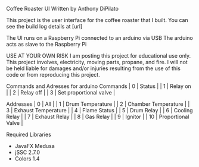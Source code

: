 
Coffee Roaster UI
Written by Anthony DiPilato

This project is the user interface for the coffee roaster that I built.
You can see the build log details at [url]

The UI runs on a Raspberry Pi connected to an arduino via USB
The arduino acts as slave to the Raspberry Pi
   
USE AT YOUR OWN RISK
I am posting this project for educational use only.
This project involves, electricity, moving parts, propane, and fire.
I will not be held liable for damages and/or injuries resulting from the use of this code
or from reproducing this project.

Commands and Adresses for arduino
Commands
| 0 | Status |
| 1	|	Relay on 		|
| 2	|	Relay off 		|
| 3	|	Set proportional valve 	|

Addresses
| 0	|	All 			|
| 1	|	Drum Temperature 	|
| 2	|	Chamber Temperature 	|
| 3	|	Exhaust Temperature	|
| 4	|	Flame Status		|
| 5	|	Drum Relay		|
| 6	|	Cooling Relay		|
| 7	|	Exhaust Relay		|
| 8	|	Gas Relay		|
| 9	|	Ignitor			|
| 10	|	Proportional Valve	|

Required Libraries
- JavaFX Medusa
- jSSC 2.7.0
- Colors 1.4